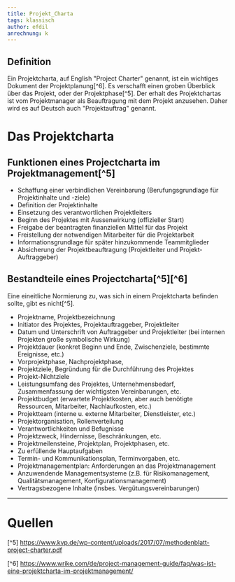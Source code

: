 ```yaml
---
title: Projekt_Charta
tags: klassisch
author: efdil
anrechnung: k
---
```


## Definition

Ein Projektcharta, auf English "Project Charter" genannt, ist ein wichtiges Dokument der Projektplanung[^6]. Es verschafft einen groben Überblick über das Projekt, oder der Projektphase[^5]. Der erhalt des Projektchartas ist vom Projektmanager als Beauftragung mit dem Projekt anzusehen. Daher wird es auf Deutsch auch "Projektauftrag" genannt.

# Das Projektcharta

## Funktionen eines Projectcharta im Projektmanagement[^5]

- Schaffung einer verbindlichen Vereinbarung
 (Berufungsgrundlage für Projektinhalte und -ziele)
- Definition der Projektinhalte
- Einsetzung des verantwortlichen Projektleiters
- Beginn des Projektes mit Aussenwirkung (offizieller Start)
- Freigabe der beantragten finanziellen Mittel für das Projekt
- Freistellung der notwendigen Mitarbeiter für die Projektarbeit
- Informationsgrundlage für später hinzukommende Teammitglieder
- Absicherung der Projektbeauftragung (Projektleiter und Projekt-Auftraggeber)

## Bestandteile eines Projectcharta[^5][^6]

Eine eineitliche Normierung zu, was sich in einem Projektcharta befinden sollte, gibt es nicht[^5]. 

- Projektname, Projektbezeichnung
- Initiator des Projektes, Projektauftraggeber, Projektleiter
- Datum und Unterschrift von Auftraggeber und Projektleiter (bei internen Projekten große symbolische Wirkung)
- Projektdauer (konkret Beginn und Ende, Zwischenziele, bestimmte Ereignisse, etc.)
- Vorprojektphase, Nachprojektphase,
- Projektziele, Begründung für die Durchführung des Projektes
- Projekt-Nichtziele
- Leistungsumfang des Projektes, Unternehmensbedarf, Zusammenfassung der wichtigsten Vereinbarungen, etc.
- Projektbudget (erwartete Projektkosten, aber auch benötigte Ressourcen, Mitarbeiter, Nachlaufkosten, etc.)
- Projektteam (interne u. externe Mitarbeiter, Dienstleister, etc.)
- Projektorganisation, Rollenverteilung
- Verantwortlichkeiten und Befugnisse
- Projektzweck, Hindernisse, Beschränkungen, etc.
- Projektmeilensteine, Projektplan, Projektphasen, etc.
- Zu erfüllende Hauptaufgaben
- Termin- und Kommunikationsplan, Terminvorgaben, etc.
- Projektmanagementplan: Anforderungen an das Projektmanagement
- Anzuwendende Managementsysteme (z.B. für Risikomanagement, Qualitätsmanagement, Konfigurationsmanagement)
- Vertragsbezogene Inhalte (insbes. Vergütungsvereinbarungen)


---

# Quellen

[^5] https://www.kvp.de/wp-content/uploads/2017/07/methodenblatt-project-charter.pdf

[^6] https://www.wrike.com/de/project-management-guide/faq/was-ist-eine-projektcharta-im-projektmanagement/

